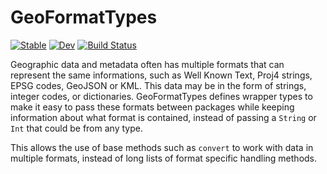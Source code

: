 # GeoFormatTypes

[![Stable](https://img.shields.io/badge/docs-stable-blue.svg)](https://JuliaGeo.github.io/GeoFormatTypes.jl/stable)
[![Dev](https://img.shields.io/badge/docs-dev-blue.svg)](https://JuliaGeo.github.io/GeoFormatTypes.jl/dev)
[![Build Status](https://travis-ci.org/JuliaGeo/GeoFormatTypes.jl.svg?branch=master)](https://travis-ci.org/JuliaGeo/GeoFormatTypes.jl)

Geographic data and metadata often has multiple formats that can represent the
same informations, such as Well Known Text, Proj4 strings, EPSG codes, GeoJSON
or KML. This data may be in the form of strings, integer codes, or dictionaries.
GeoFormatTypes defines wrapper types to make it easy to pass these formats
between packages while keeping information about what format is contained,
instead of passing a `String` or `Int` that could be from any type.

This allows the use of base methods such as `convert` to work with data in
multiple formats, instead of long lists of format specific handling methods.
